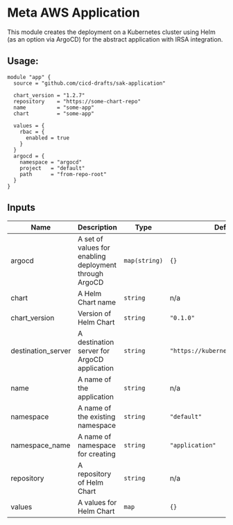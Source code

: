 # Meta AWS Application
This module creates the deployment on a Kubernetes cluster using Helm (as an option via ArgoCD) for the abstract application with IRSA integration.

## Usage:
``` hcl
module "app" {
  source = "github.com/cicd-drafts/sak-application"

  chart_version = "1.2.7"
  repository    = "https://some-chart-repo"
  name          = "some-app"
  chart         = "some-app"

  values = {
    rbac = {
      enabled = true
    }
  }
  argocd = {
    namespace = "argocd"
    project   = "default"
    path      = "from-repo-root"
  }
}
```

## Inputs

| Name | Description | Type | Default | Required |
|------|-------------|------|---------|:-----:|
| argocd | A set of values for enabling deployment through ArgoCD | `map(string)` | `{}` | no |
| chart | A Helm Chart name | `string` | n/a | yes |
| chart\_version | Version of Helm Chart | `string` | `"0.1.0"` | no |
| destination\_server | A destination server for ArgoCD application | `string` | `"https://kubernetes.default.svc"` | no |
| name | A name of the application | `string` | n/a | yes |
| namespace | A name of the existing namespace | `string` | `"default"` | no |
| namespace\_name | A name of namespace for creating | `string` | `"application"` | no |
| repository | A repository of Helm Chart | `string` | n/a | yes |
| values | A values for Helm Chart | `map` | `{}` | no |
